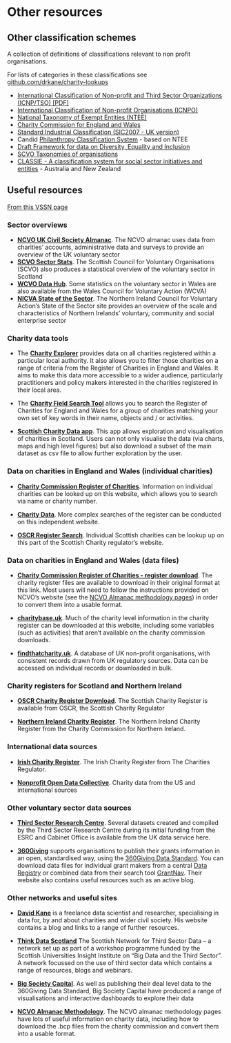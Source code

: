 # Other resources

## Other classification schemes

A collection of definitions of classifications relevant to non profit organisations.

For lists of categories in these classifications see [github.com/drkane/charity-lookups](https://github.com/drkane/charity-lookups/tree/master/classification)

 - [International Classification of Non-profit and Third Sector Organizations (ICNP/TSO) [PDF]](https://unstats.un.org/unsd/nationalaccount/docs/UN_TSE_HB_FNL_web.pdf)
 - [International Classification of Non-profit Organisations (ICNPO)](https://unstats.un.org/unsd/classifications/Family/Detail/2008)
 - [National Taxonomy of Exempt Entities (NTEE)](https://nccs.urban.org/project/national-taxonomy-exempt-entities-ntee-codes)
 - [Charity Commission for England and Wales](https://github.com/drkane/charity-lookups/blob/master/classification/ccew.md)
 - [Standard Industrial Classification (SIC2007 - UK version)](https://www.ons.gov.uk/methodology/classificationsandstandards/ukstandardindustrialclassificationofeconomicactivities/uksic2007)
- Candid [Philanthropy Classification System](https://taxonomy.candid.org/resources/downloads/full-pcs-taxonomy-with-definitions) - based on NTEE
- [Draft Framework for data on Diversity, Equality and Inclusion](https://www.tsiconsultancy.com/updated-dei-data-group-population-framework/)
- [SCVO Taxonomies of organisations](https://github.com/scvodigital/taxonomies)
- [CLASSIE - A classification system for social sector initiatives and entities](https://www.ourcommunity.com.au/classie) - Australia and New Zealand

## Useful resources

[From this VSSN page](https://www.vssn.org.uk/resources-for-research/quantitative-data-and-resources-for-researchers/)

### Sector overviews

- **[NCVO UK Civil Society Almanac](https://data.ncvo.org.uk/)**. The NCVO almanac uses data from charities’ accounts, administrative data and surveys to provide an overview of the UK voluntary sector
- **[SCVO Sector Stats](https://scvo.org.uk/projects-campaigns/i-love-charity/sector-stats)**. The Scottish Council for Voluntary Organisations (SCVO) also produces a statistical overview of the voluntary sector in Scotland
- **[WCVO Data Hub](https://www.wcva.org.uk/what-we-do/the-third-sector-data-hub)**. Some statistics on the voluntary sector in Wales are also available from the Wales Council for Voluntary Action (WCVA)
- **[NICVA State of the Sector](http://www.nicva.org/stateofthesector)**. The Northern Ireland Council for Voluntary Action’s State of the Sector site provides an overview of the scale and characteristics of Northern Irelands’ voluntary, community and social enterprise sector

### Charity data tools

- The **[Charity Explorer](https://cwdamm.shinyapps.io/charity_explorer_app/)** provides data on all charities registered within a particular local authority. It also allows you to filter those charities on a range of criteria from the Register of Charities in England and Wales. It aims to make this data more accessible to a wider audience, particularly practitioners and policy makers interested in the charities registered in their local area.

- The **[Charity Field Search Tool](https://cwdamm.shinyapps.io/shiny_app_-_field_identification/)** allows you to search the Register of Charities for England and Wales for a group of charities matching your own set of key words in their name, objects and / or activities.

- **[Scottish Charity Data app](https://aileen-mcd.shinyapps.io/charity_data_app/)**. This app allows exploration and visualisation of charities in Scotland. Users can not only visualise the data (via charts, maps and high level figures) but also download a subset of the main dataset as csv file to allow further exploration by the user.

### Data on charities in England and Wales (individual charities)

- **[Charity Commission Register of Charities](https://register-of-charities.charitycommission.gov.uk/)**. Information on individual charities can be looked up on this website, which allows you to search via name or charity number.

- **[Charity Data](https://olib.uk/charity/html/search/)**. More complex searches of the register can be conducted on this independent website.

- **[OSCR Register Search](https://www.oscr.org.uk/about-charities/search-the-register/register-search)**. Individual Scottish charities can be lookup up on this part of the Scottish Charity regulator’s website.

### Data on charities in England and Wales (data files)

- **[Charity Commission Register of Charities - register download](https://register-of-charities.charitycommission.gov.uk/register/full-register-download)**. The charity register files are available to download in their original format at this link. Most users will need to follow the instructions provided on NCVO’s website (see the [NCVO Almanac methodology pages](https://data.ncvo.org.uk/a/almanac16/how-to-create-a-database-for-charity-commission-data/)) in order to convert them into a usable format.

- **[charitybase.uk](https://charitybase.uk/about#what-is-it)**. Much of the charity level information in the charity register can be downloaded at this website, including some variables (such as activities) that aren’t available on the charity commission downloads.

- **[findthatcharity.uk](https://findthatcharity.uk/)**. A database of UK non-profit organisations, with consistent records drawn from UK regulatory sources. Data can be accessed on individual records or downloaded in bulk.

### Charity registers for Scotland and Northern Ireland

- **[OSCR Charity Register Download](https://www.oscr.org.uk/about-charities/search-the-register/charity-register-download)**. The Scottish Charity Register is available from OSCR, the Scottish Charity Regulator

- **[Northern Ireland Charity Register](https://www.charitycommissionni.org.uk/charity-search)**. The Northern Ireland Charity Register from the Charity Commission for Northern Ireland.

### International data sources

- **[Irish Charity Register](https://www.charitiesregulator.ie/en/information-for-the-public/search-the-charities-register)**. The Irish Charity Register from The Charities Regulator.

- **[Nonprofit Open Data Collective](https://nonprofit-open-data-collective.github.io/datasets/)**. Charity data from the US and international sources

### Other voluntary sector data sources

- **[Third Sector Research Centre](http://reshare.ukdataservice.ac.uk/850933/)**. Several datasets created and compiled by the Third Sector Research Centre during its initial funding from the ESRC and Cabinet Office is available from the UK data service here.

- **[360Giving](http://www.threesixtygiving.org)** supports organisations to publish their grants information in an open, standardised way, using the [360Giving Data Standard](http://standard.threesixtygiving.org/en/latest/reference/). You can download data files for individual grant makers from a central [Data Registry](http://data.threesixtygiving.org/) or combined data from their search tool [GrantNav](http://grantnav.threesixtygiving.org/). Their website also contains useful resources such as an active blog.

### Other networks and useful sites

- **[David Kane](https://dkane.net/)** is a freelance data scientist and researcher, specialising in data for, by and about charities and wider civil society. His website contains a blog and links to a range of further resources.

- **[Think Data Scotland](https://www.thinkdata.org.uk/)** The Scottish Network for Third Sector Data – a network set up as part of a workshop programme funded by the Scottish Universities Insight Institute on “Big Data and the Third Sector”. A network focussed on the use of third sector data which contains a range of resources, blogs and webinars.

- **[Big Society Capital](https://public.tableau.com/profile/big.society.capital#!/)**. As well as publishing their deal level data to the 360Giving Data Standard, Big Society Capital have produced a range of visualisations and interactive dashboards to explore their data

- **[NCVO Almanac Methodology](https://data.ncvo.org.uk/a/almanac18/methodology-2015-16/)**. The NCVO almanac methodology pages have lots of useful information on charity data, including how to download the .bcp files from the charity commission and convert them into a usable format.
